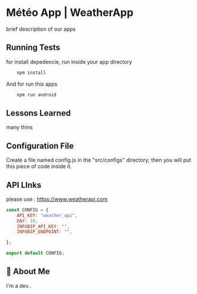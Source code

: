 
# Météo App | WeatherApp

brief description of our apps

## Running Tests


for install depedencie, run inside your app directory

```bash
    npm install 
```

And for run this apps

```bash
    npm run android
```


## Lessons Learned

many thins
## Configuration File

Create a file named config.js in the "src/configs" directory; then you will put this piece of code inside it.

## API LInks

please use : https://www.weatherapi.com

```javascript
const CONFIG = {
    API_KEY: "weather_api",
    DAY: 10,
    INFOBIP_API_KEY: "",
    INFOBIP_ENDPOINT: "",

};

export default CONFIG;
```


## 🚀 About Me
I'm a dev..


